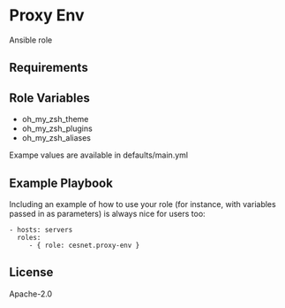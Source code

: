 Proxy Env
=========

Ansible role  

Requirements
------------

Role Variables
--------------

* oh_my_zsh_theme 
* oh_my_zsh_plugins
* oh_my_zsh_aliases

Exampe values are available in defaults/main.yml

Example Playbook
----------------

Including an example of how to use your role (for instance, with variables passed in as parameters) is always nice for users too:

    - hosts: servers
      roles:
         - { role: cesnet.proxy-env }

License
-------

Apache-2.0

